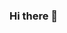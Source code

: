 ### Hi there 👋

<!--
**MaryBalieiro/MaryBalieiro** is a ✨ _special_ ✨ repository because its `README.md` (this file) appears on your GitHub profile.

<img align="right" width="400" height="400" src=" https://octodex.github.com/femalecodertocat/ aqui">
 
# Hi Dear Friend! :)
 
## I'm Maria Rayara! Let me present a little about myself. 
 
Junior Developer focused in C!!

Lover of coding and Technology 
 
 
## About me 
[![Github Badge](https://img.shields.io/badge/-Github-000?style=flat-square&logo=Github&logoColor=white&link=link_do_seu_perfil_no_github)]( https://github.com/MaryBalieiro)
 [![Gmail Badge](https://img.shields.io/badge/-Gmail-c14438?style=flat-square&logo=Gmail&logoColor=white&link=mailto:seu_email)](mailto:mari.rayara@gmail.com)
 
-  Thank you very much for visiting!!! 
 
- Enjoy it!! 

